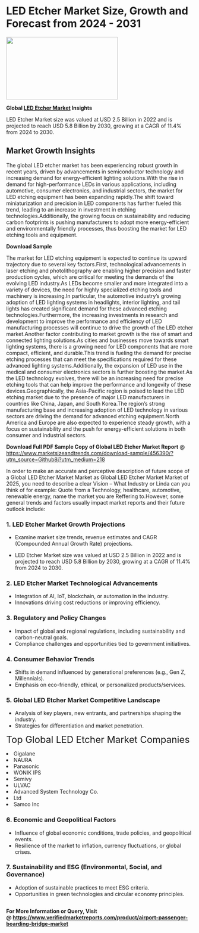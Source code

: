 <H1>LED Etcher Market Size, Growth and Forecast from 2024 - 2031</H1><img class="aligncenter size-medium wp-image-584254" src="https://thirdeyenews.in/wp-content/uploads/2024/09/Global-Market-Research-300x168.jpeg" alt="" width="300" height="168" /><p><strong>Global&nbsp;<a href="https://www.marketsizeandtrends.com/download-sample/456390/?utm_source=Github8j?utm_medium=218">LED Etcher Market</a> Insights</strong></p><p>LED Etcher Market size was valued at USD 2.5 Billion in 2022 and is projected to reach USD 5.8 Billion by 2030, growing at a CAGR of 11.4% from 2024 to 2030.</p><p><h2>Market Growth Insights</h2> <p>The global LED etcher market has been experiencing robust growth in recent years, driven by advancements in semiconductor technology and increasing demand for energy-efficient lighting solutions.With the rise in demand for high-performance LEDs in various applications, including automotive, consumer electronics, and industrial sectors, the market for LED etching equipment has been expanding rapidly.The shift toward miniaturization and precision in LED components has further fueled this trend, leading to an increase in investment in etching technologies.Additionally, the growing focus on sustainability and reducing carbon footprints is pushing manufacturers to adopt more energy-efficient and environmentally friendly processes, thus boosting the market for LED etching tools and equipment.</p> <p><strong>Download Sample</strong></p> <p>The market for LED etching equipment is expected to continue its upward trajectory due to several key factors.First, technological advancements in laser etching and photolithography are enabling higher precision and faster production cycles, which are critical for meeting the demands of the evolving LED industry.As LEDs become smaller and more integrated into a variety of devices, the need for highly specialized etching tools and machinery is increasing.In particular, the automotive industry’s growing adoption of LED lighting systems in headlights, interior lighting, and tail lights has created significant demand for these advanced etching technologies.Furthermore, the increasing investments in research and development to improve the performance and efficiency of LED manufacturing processes will continue to drive the growth of the LED etcher market.Another factor contributing to market growth is the rise of smart and connected lighting solutions.As cities and businesses move towards smart lighting systems, there is a growing need for LED components that are more compact, efficient, and durable.This trend is fueling the demand for precise etching processes that can meet the specifications required for these advanced lighting systems.Additionally, the expansion of LED use in the medical and consumer electronics sectors is further boosting the market.As the LED technology evolves, there will be an increasing need for precise etching tools that can help improve the performance and longevity of these devices.Geographically, the Asia-Pacific region is poised to lead the LED etching market due to the presence of major LED manufacturers in countries like China, Japan, and South Korea.The region’s strong manufacturing base and increasing adoption of LED technology in various sectors are driving the demand for advanced etching equipment.North America and Europe are also expected to experience steady growth, with a focus on sustainability and the push for energy-efficient solutions in both consumer and industrial sectors.<p><span class=""><strong>Download Full PDF Sample Copy of Global LED Etcher Market Report</strong> @ <a href="https://www.marketsizeandtrends.com/download-sample/456390/?utm_source=Github8j?utm_medium=218" target="_blank">https://www.marketsizeandtrends.com/download-sample/456390/?utm_source=Github8j?utm_medium=218</a></span></p><p>In order to make an accurate and perceptive description of future scope of a Global&nbsp;LED Etcher Market Market as Global&nbsp;LED Etcher Market Market of 2025, you need to describe a clear Vision &ndash; What Industry or Linda can you think of for example: Quote from a Technology, healthcare, automotive, renewable energy, name the market you are Reffering to.However, some general trends and factors usually impact market reports and their future outlook include:</p><h3>1.&nbsp;<strong>LED Etcher Market Growth Projections</strong></h3><ul><li>Examine market size trends, revenue estimates and CAGR (Compounded Annual Growth Rate) projections.</li><li><p>LED Etcher Market size was valued at USD 2.5 Billion in 2022 and is projected to reach USD 5.8 Billion by 2030, growing at a CAGR of 11.4% from 2024 to 2030.</p></li></ul><h3>2.&nbsp;<strong>LED Etcher Market Technological Advancements</strong></h3><ul><li>Integration of AI, IoT, blockchain, or automation in the industry.</li><li>Innovations driving cost reductions or improving efficiency.</li></ul><h3>3.&nbsp;<strong>Regulatory and Policy Changes</strong></h3><ul><li>Impact of global and regional regulations, including sustainability and carbon-neutral goals.</li><li>Compliance challenges and opportunities tied to government initiatives.</li></ul><h3>4.&nbsp;<strong>Consumer Behavior Trends</strong></h3><ul><li>Shifts in demand influenced by generational preferences (e.g., Gen Z, Millennials).</li><li>Emphasis on eco-friendly, ethical, or personalized products/services.</li></ul><h3>5.&nbsp;<strong>Global LED Etcher Market Competitive Landscape</strong></h3><ul><li>Analysis of key players, new entrants, and partnerships shaping the industry.</li><li>Strategies for differentiation and market penetration.</li></ul><p data-pm-slice="1 1 []"><span style="color: inherit; font-family: inherit; font-size: 25px;">Top Global LED Etcher Market Companies</span></p><div class="" data-test-id=""><p><li>Gigalane</li><li> NAURA</li><li> Panasonic</li><li> WONIK IPS</li><li> Semivy</li><li> ULVAC</li><li> Advanced System Technology Co.</li><li>Ltd</li><li> Samco Inc</li></p></div><h3>6.&nbsp;<strong>Economic and Geopolitical Factors</strong></h3><ul><li>Influence of global economic conditions, trade policies, and geopolitical events.</li><li>Resilience of the market to inflation, currency fluctuations, or global crises.</li></ul><h3>7.&nbsp;<strong>Sustainability and ESG (Environmental, Social, and Governance)</strong></h3><ul><li>Adoption of sustainable practices to meet ESG criteria.</li><li>Opportunities in green technologies and circular economy principles.</li></ul><h2><strong style="font-size: 14px;">For More Information or Query, Visit @&nbsp;</strong><a style="background-color: #ffffff; font-size: 14px;" href="https://www.marketsizeandtrends.com/report/led-etcher-market/" target="_blank">https://www.verifiedmarketreports.com/product/airport-passenger-boarding-bridge-market</a></h2>